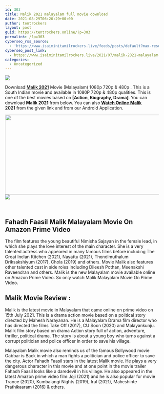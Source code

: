 ```yaml
---
id: 303
title: Malik 2021 malayalam full movie download
date: 2021-08-29T06:20:29+00:00
author: tentrockers
layout: post
guid: https://tentrockers.online/?p=303
permalink: /?p=303
cyberseo_rss_source:
  - 'https://www.isaiminitamilrockers.live/feeds/posts/default?max-results=150&start-index=1'
cyberseo_post_link:
  - https://www.isaiminitamilrockers.live/2021/07/malik-2021-malayalam-full-movie-download.html
categories:
  - Uncategorized
---
```

<div class="media_block">
  <img src="https://1.bp.blogspot.com/-n-HVYuKJ1t4/YPJ93zMFI9I/AAAAAAAABCg/YQHNp1X02dkAEzMRDwKipGgIx8kHVEptQCLcBGAsYHQ/s72-w567-h261-c/Malik-Movie-Amazon-Prime-Videos-Cast-Trailer-Release-Date-Songs-Poster-Actress-Name-Full-Movie-Watch-Online-Free-Download-Filmyzilla.jpg" class="media_thumbnail" />
</div>

<meta content="Download&nbsp; Malik 2021 &nbsp;Movie (Malayalam) 1080p 720p & 480p . This is a South Indian movie and available in 1080P 720p & 480p qualitie..." name="twitter:description" />

  


<center>
</center>

<span data-preserver-spaces="true">Download&nbsp;<a href="https://www.tamilrockers.co.nz/malik-malayalam-full-movie-download-watch-online-in-tamilrockers/"><strong>Malik 2021</strong></a></span><span data-preserver-spaces="true">&nbsp;Movie (Malayalam) 1080p 720p & 480p . This is a South Indian movie and available in 1080P 720p & 480p qualities. This is one of the best movies based on&nbsp;</span>**[Action, Biography, Drama]**<span data-preserver-spaces="true">.</span>**&nbsp;**<span data-preserver-spaces="true">You can download&nbsp;</span>**Malik 2021&nbsp;**<span data-preserver-spaces="true">from below. You can also&nbsp;</span>**<a href="https://www.tamilrockers.co.nz/download-malik-2021-full-moive-on-tamilrockers/" target="_blank" rel="noopener">Watch Online</a>**<span data-preserver-spaces="true"><a href="https://www.tamilrockers.co.nz/download-malik-2021-full-moive-on-tamilrockers/" target="_blank" rel="noopener">&nbsp;</a><strong><a href="https://www.tamilrockers.co.nz/download-malik-2021-full-moive-on-tamilrockers/" target="_blank" rel="noopener">Malik </a>2021</strong></span><span data-preserver-spaces="true">&nbsp;from the given link and from our Android Application.</span>

<div class="separator">
  <a href="https://1.bp.blogspot.com/-n-HVYuKJ1t4/YPJ93zMFI9I/AAAAAAAABCg/YQHNp1X02dkAEzMRDwKipGgIx8kHVEptQCLcBGAsYHQ/s1280/Malik-Movie-Amazon-Prime-Videos-Cast-Trailer-Release-Date-Songs-Poster-Actress-Name-Full-Movie-Watch-Online-Free-Download-Filmyzilla.jpg"><img loading="lazy" border="0" data-original-height="720" data-original-width="1280" height="261" src="https://1.bp.blogspot.com/-n-HVYuKJ1t4/YPJ93zMFI9I/AAAAAAAABCg/YQHNp1X02dkAEzMRDwKipGgIx8kHVEptQCLcBGAsYHQ/w567-h261/Malik-Movie-Amazon-Prime-Videos-Cast-Trailer-Release-Date-Songs-Poster-Actress-Name-Full-Movie-Watch-Online-Free-Download-Filmyzilla.jpg" width="567" /></a>
</div>



<div class="separator">
  <a href="https://www.tamilrockers.co.nz/download-malik-2021-full-moive-on-tamilrockers/" imageanchor="1"><img border="0" data-original-height="250" data-original-width="300" src="https://1.bp.blogspot.com/-nfbzYVobUik/YMlpOerzdgI/AAAAAAAAA3Y/aAupsOUs_WMY6Lv7R1OtZhI6OqaRh-YAwCPcBGAYYCw/s0/e854879156f0849f3d27a89db88ed039.png" /></a>
</div>

<span data-preserver-spaces="true"><br /></span>

<div class="td-paragraph-padding-1">
  <h2>
    <strong>Fahadh Faasil Malik Malayalam Movie On Amazon Prime Video</strong>
  </h2>
</div>

The film features the young beautiful Nimisha Sajayan in the female lead, in which she plays the love interest of the main character. She is a very talented actress who appeared in many famous films before including The Great Indian Kitchen (2021), Nayattu (2021), Thondimuthalum Driksakshiyum (2017), Chola (2019) and others. Movie Malik also features other talented cast in side roles including Dileesh Pothan, Meenakshi Raveendran and others. Malik is the new Malayalam movie available online on Amazon Prime Video. So only watch Malik Malayalam Movie On Prime Video.

## **Malik Movie Review :&nbsp;**

Malik is the latest movie in Malayalam that came online on prime video on 15th July 2021. This is a drama action movie based on a political story directed by Mahesh Narayanan. He is a Malayalam Drama film director who has directed the films Take Off (2017), CU Soon (2020) and Malayankunju. Malik film story based on drama Action story full of action, adventure, thriller, political drama. The story is about a young boy who turns against a corrupt politician and police officer in order to save his village.

Malayalam Malik movie also reminds us of the famous Bollywood movie Gabbar is Back in which a man fights a politician and police officer to save the city. Actor Fahadh Faasil stars in the latest Malik movie. He plays a very dangerous character in this movie and at one point in the movie trailer Fahadh Faasil looks like a daredevil in his village. He also appeared in the latest Amazon prime video film Joji (2021) and he is also popular for movie Trance (2020), Kumbalangi Nights (2019), Irul (2021), Maheshinte Prathikaaram (2016) & others.

<center>
</center>